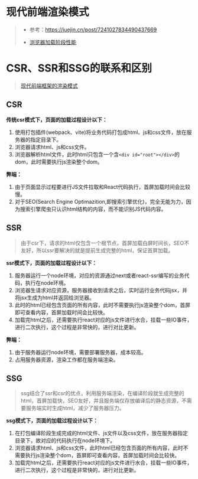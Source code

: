 # 现代前端渲染模式

> - 参考：https://juejin.cn/post/7241027834490437669
> 
> -  [浏览器加载阶段性能](/browser/加载阶段性能#根据性能报告优化-web-性能)



# CSR、SSR和SSG的联系和区别

> [现代前端框架的渲染模式](./renderMode.md)

## CSR

**传统csr模式下，页面的加载过程设计以下：**

1. 使用打包插件(webpack、vite)将业务代码打包成html、js和css文件，放在服务器的指定目录下。
2. 浏览器请求html、js和css文件。
3. 浏览器解析html文件，此时html只包含一个含`<div id="root"></div>`的dom，此时需要执行js渲染整个dom。


**弊端：**

1. 由于页面显示过程要进行JS文件拉取和React代码执行，首屏加载时间会比较慢。
2. 对于SEO(Search Engine Optimazition,即搜索引擎优化)，完全无能为力，因为搜索引擎爬虫只认识html结构的内容，而不能识别JS代码内容。

## SSR

> 由于csr下，请求的html仅包含一个根节点，首屏加载白屏时间长，SEO不友好，所以ssr要解决的就是提前生成完整的html，保证首屏加载。

**ssr模式下，页面的加载过程设计以下：**

1. 服务器运行一个node环境，对应的资源通过next或者react-ssr编写的业务代码，执行在node环境。
2. 浏览器生请求对应资源，服务器接收到请求之后，实时运行业务代码jsx，并将jsx生成为html并返回给浏览器。
3. 此时的html已经包含页面的所有内容，此时不需要执行js渲染整个dom，首屏即可查看内容，首屏加载时间会比较快。
4. 加载完html之后，还需要执行react对应的js文件进行水合，挂载一些IO事件，进行二次执行，这个过程是非常快的，进行对比更新。


**弊端：**
1. 由于服务器运行node环境，需要部署服务器，成本较高。
2. 占用服务器资源，渲染工作都在服务端渲染。

## SSG

> ssg结合了ssr和csr的优点，利用服务端渲染，在编译阶段就生成完整的html，首屏加载快，SEO友好，并且服务端仅存放编译后的静态资源，不需要服务端实时生成html，减少了服务器压力。

**ssg模式下，页面的加载过程设计以下：**

1. 在打包编译阶段生成完成的html文件、js文件以及css文件，放在服务器指定目录下，故对应的代码执行在node环境下。
2. 浏览器请求html、js和css文件，此时html已经包含页面的所有内容，此时不需要执行js渲染整个dom，首屏即可查看内容，首屏加载时间会比较快。
3. 加载完html之后，还需要执行react对应的js文件进行水合，挂载一些IO事件，进行二次执行，这个过程是非常快的，进行对比更新。




